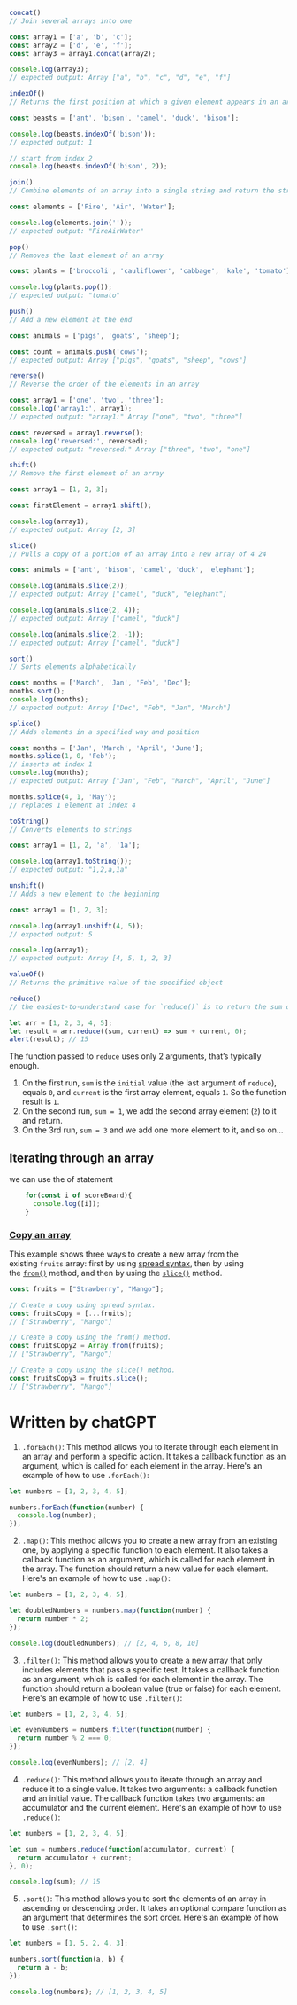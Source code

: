 ```javascript
concat()
// Join several arrays into one

const array1 = ['a', 'b', 'c'];
const array2 = ['d', 'e', 'f'];
const array3 = array1.concat(array2);

console.log(array3);
// expected output: Array ["a", "b", "c", "d", "e", "f"]
```

```javascript
indexOf()
// Returns the first position at which a given element appears in an array

const beasts = ['ant', 'bison', 'camel', 'duck', 'bison'];

console.log(beasts.indexOf('bison'));
// expected output: 1

// start from index 2
console.log(beasts.indexOf('bison', 2));

```

```javascript
join()
// Combine elements of an array into a single string and return the string

const elements = ['Fire', 'Air', 'Water'];

console.log(elements.join(''));
// expected output: "FireAirWater"
```

```javascript
pop()
// Removes the last element of an array

const plants = ['broccoli', 'cauliflower', 'cabbage', 'kale', 'tomato'];

console.log(plants.pop());
// expected output: "tomato"
```

```javascript
push()
// Add a new element at the end

const animals = ['pigs', 'goats', 'sheep'];

const count = animals.push('cows');
// expected output: Array ["pigs", "goats", "sheep", "cows"]
```

```javascript
reverse()
// Reverse the order of the elements in an array

const array1 = ['one', 'two', 'three'];
console.log('array1:', array1);
// expected output: "array1:" Array ["one", "two", "three"]

const reversed = array1.reverse();
console.log('reversed:', reversed);
// expected output: "reversed:" Array ["three", "two", "one"]
```

```javascript
shift()
// Remove the first element of an array

const array1 = [1, 2, 3];

const firstElement = array1.shift();

console.log(array1);
// expected output: Array [2, 3]
```

```javascript
slice()
// Pulls a copy of a portion of an array into a new array of 4 24

const animals = ['ant', 'bison', 'camel', 'duck', 'elephant'];

console.log(animals.slice(2));
// expected output: Array ["camel", "duck", "elephant"]

console.log(animals.slice(2, 4));
// expected output: Array ["camel", "duck"]

console.log(animals.slice(2, -1));
// expected output: Array ["camel", "duck"]
```

```javascript
sort()
// Sorts elements alphabetically

const months = ['March', 'Jan', 'Feb', 'Dec'];
months.sort();
console.log(months);
// expected output: Array ["Dec", "Feb", "Jan", "March"]
```

```javascript
splice()
// Adds elements in a specified way and position

const months = ['Jan', 'March', 'April', 'June'];
months.splice(1, 0, 'Feb');
// inserts at index 1
console.log(months);
// expected output: Array ["Jan", "Feb", "March", "April", "June"]

months.splice(4, 1, 'May');
// replaces 1 element at index 4
```

```javascript
toString()
// Converts elements to strings

const array1 = [1, 2, 'a', '1a'];

console.log(array1.toString());
// expected output: "1,2,a,1a"
```

```javascript
unshift()
// Adds a new element to the beginning

const array1 = [1, 2, 3];

console.log(array1.unshift(4, 5));
// expected output: 5

console.log(array1);
// expected output: Array [4, 5, 1, 2, 3]
```

```javascript
valueOf()
// Returns the primitive value of the specified object
```

```javascript
reduce()
// the easiest-to-understand case for `reduce()` is to return the sum of all the elements in an array:

let arr = [1, 2, 3, 4, 5]; 
let result = arr.reduce((sum, current) => sum + current, 0); 
alert(result); // 15
```

The function passed to `reduce` uses only 2 arguments, that’s typically enough.

1.  On the first run, `sum` is the `initial` value (the last argument of `reduce`), equals `0`, and `current` is the first array element, equals `1`. So the function result is `1`.
2.  On the second run, `sum = 1`, we add the second array element (`2`) to it and return.
3.  On the 3rd run, `sum = 3` and we add one more element to it, and so on…

## Iterating through an array

we can use the of statement 
```javascript
    for(const i of scoreBoard){
      console.log([i]);
    }
```

### [Copy an array](https://developer.mozilla.org/en-US/docs/Web/JavaScript/Reference/Global_Objects/Array#copy_an_array)

This example shows three ways to create a new array from the existing `fruits` array: first by using [spread syntax](https://developer.mozilla.org/en-US/docs/Web/JavaScript/Reference/Operators/Spread_syntax), then by using the [`from()`](https://developer.mozilla.org/en-US/docs/Web/JavaScript/Reference/Global_Objects/Array/from) method, and then by using the [`slice()`](https://developer.mozilla.org/en-US/docs/Web/JavaScript/Reference/Global_Objects/Array/slice) method.

```Javascript
const fruits = ["Strawberry", "Mango"];

// Create a copy using spread syntax.
const fruitsCopy = [...fruits];
// ["Strawberry", "Mango"]

// Create a copy using the from() method.
const fruitsCopy2 = Array.from(fruits);
// ["Strawberry", "Mango"]

// Create a copy using the slice() method.
const fruitsCopy3 = fruits.slice();
// ["Strawberry", "Mango"]
```

# Written by chatGPT
1.  `.forEach()`: This method allows you to iterate through each element in an array and perform a specific action. It takes a callback function as an argument, which is called for each element in the array. Here's an example of how to use `.forEach()`:

```javascript
let numbers = [1, 2, 3, 4, 5];

numbers.forEach(function(number) {
  console.log(number);
});

```

2.  `.map()`: This method allows you to create a new array from an existing one, by applying a specific function to each element. It also takes a callback function as an argument, which is called for each element in the array. The function should return a new value for each element. Here's an example of how to use `.map()`:

```javascript
let numbers = [1, 2, 3, 4, 5];

let doubledNumbers = numbers.map(function(number) {
  return number * 2;
});

console.log(doubledNumbers); // [2, 4, 6, 8, 10]
```

3.  `.filter()`: This method allows you to create a new array that only includes elements that pass a specific test. It takes a callback function as an argument, which is called for each element in the array. The function should return a boolean value (true or false) for each element. Here's an example of how to use `.filter()`:

```javascript
let numbers = [1, 2, 3, 4, 5];

let evenNumbers = numbers.filter(function(number) {
  return number % 2 === 0;
});

console.log(evenNumbers); // [2, 4]
```

4.  `.reduce()`: This method allows you to iterate through an array and reduce it to a single value. It takes two arguments: a callback function and an initial value. The callback function takes two arguments: an accumulator and the current element. Here's an example of how to use `.reduce()`:

```javascript
let numbers = [1, 2, 3, 4, 5];

let sum = numbers.reduce(function(accumulator, current) {
  return accumulator + current;
}, 0);

console.log(sum); // 15
```

5.  `.sort()`: This method allows you to sort the elements of an array in ascending or descending order. It takes an optional compare function as an argument that determines the sort order. Here's an example of how to use `.sort()`:

```javascript
let numbers = [1, 5, 2, 4, 3];

numbers.sort(function(a, b) {
  return a - b;
});

console.log(numbers); // [1, 2, 3, 4, 5]
```